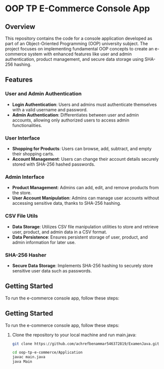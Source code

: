 # OOP TP E-Commerce Console App

## Overview

This repository contains the code for a console application developed as part of an Object-Oriented Programming (OOP) university subject. The project focuses on implementing fundamental OOP concepts to create an e-commerce system with enhanced features like user and admin authentication, product management, and secure data storage using SHA-256 hashing.

## Features

### User and Admin Authentication

- **Login Authentication**: Users and admins must authenticate themselves with a valid username and password.
- **Admin Authentication**: Differentiates between user and admin accounts, allowing only authorized users to access admin functionalities.

### User Interface

- **Shopping for Products**: Users can browse, add, subtract, and empty their shopping carts.
- **Account Management**: Users can change their account details securely stored with SHA-256 hashed passwords.

### Admin Interface

- **Product Management**: Admins can add, edit, and remove products from the store.
- **User Account Manipulation**: Admins can manage user accounts without accessing sensitive data, thanks to SHA-256 hashing.

### CSV File Utils

- **Data Storage**: Utilizes CSV file manipulation utilities to store and retrieve user, product, and admin data in a CSV format.
- **Data Persistence**: Ensures persistent storage of user, product, and admin information for later use.

### SHA-256 Hasher

- **Secure Data Storage**: Implements SHA-256 hashing to securely store sensitive user data such as passwords.

## Getting Started

To run the e-commerce console app, follow these steps:

## Getting Started

To run the e-commerce console app, follow these steps:

1. Clone the repository to your local machine and run main.java:

   ```bash
   git clone https://github.com/achrefbenammar546372819/ExamenJava.git

   cd oop-tp-e-commerce/Application
   javac main.java
   java Main


